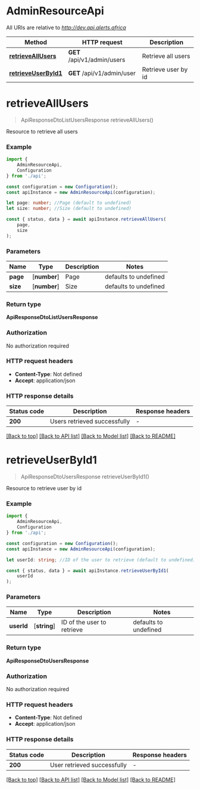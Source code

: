 # AdminResourceApi

All URIs are relative to *http://dev.api.alerts.africa*

|Method | HTTP request | Description|
|------------- | ------------- | -------------|
|[**retrieveAllUsers**](#retrieveallusers) | **GET** /api/v1/admin/users | Retrieve all users|
|[**retrieveUserById1**](#retrieveuserbyid1) | **GET** /api/v1/admin/user | Retrieve user by id|

# **retrieveAllUsers**
> ApiResponseDtoListUsersResponse retrieveAllUsers()

Resource to retrieve all users

### Example

```typescript
import {
    AdminResourceApi,
    Configuration
} from './api';

const configuration = new Configuration();
const apiInstance = new AdminResourceApi(configuration);

let page: number; //Page (default to undefined)
let size: number; //Size (default to undefined)

const { status, data } = await apiInstance.retrieveAllUsers(
    page,
    size
);
```

### Parameters

|Name | Type | Description  | Notes|
|------------- | ------------- | ------------- | -------------|
| **page** | [**number**] | Page | defaults to undefined|
| **size** | [**number**] | Size | defaults to undefined|


### Return type

**ApiResponseDtoListUsersResponse**

### Authorization

No authorization required

### HTTP request headers

 - **Content-Type**: Not defined
 - **Accept**: application/json


### HTTP response details
| Status code | Description | Response headers |
|-------------|-------------|------------------|
|**200** | Users retrieved successfully |  -  |

[[Back to top]](#) [[Back to API list]](../README.md#documentation-for-api-endpoints) [[Back to Model list]](../README.md#documentation-for-models) [[Back to README]](../README.md)

# **retrieveUserById1**
> ApiResponseDtoUsersResponse retrieveUserById1()

Resource to retrieve user by id

### Example

```typescript
import {
    AdminResourceApi,
    Configuration
} from './api';

const configuration = new Configuration();
const apiInstance = new AdminResourceApi(configuration);

let userId: string; //ID of the user to retrieve (default to undefined)

const { status, data } = await apiInstance.retrieveUserById1(
    userId
);
```

### Parameters

|Name | Type | Description  | Notes|
|------------- | ------------- | ------------- | -------------|
| **userId** | [**string**] | ID of the user to retrieve | defaults to undefined|


### Return type

**ApiResponseDtoUsersResponse**

### Authorization

No authorization required

### HTTP request headers

 - **Content-Type**: Not defined
 - **Accept**: application/json


### HTTP response details
| Status code | Description | Response headers |
|-------------|-------------|------------------|
|**200** | User retrieved successfully |  -  |

[[Back to top]](#) [[Back to API list]](../README.md#documentation-for-api-endpoints) [[Back to Model list]](../README.md#documentation-for-models) [[Back to README]](../README.md)

